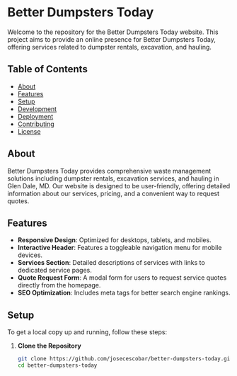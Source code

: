 # Better Dumpsters Today

Welcome to the repository for the Better Dumpsters Today website. This project aims to provide an online presence for Better Dumpsters Today, offering services related to dumpster rentals, excavation, and hauling.

## Table of Contents
- [About](#about)
- [Features](#features)
- [Setup](#setup)
- [Development](#development)
- [Deployment](#deployment)
- [Contributing](#contributing)
- [License](#license)

## About
Better Dumpsters Today provides comprehensive waste management solutions including dumpster rentals, excavation services, and hauling in Glen Dale, MD. Our website is designed to be user-friendly, offering detailed information about our services, pricing, and a convenient way to request quotes.

## Features
- **Responsive Design**: Optimized for desktops, tablets, and mobiles.
- **Interactive Header**: Features a toggleable navigation menu for mobile devices.
- **Services Section**: Detailed descriptions of services with links to dedicated service pages.
- **Quote Request Form**: A modal form for users to request service quotes directly from the homepage.
- **SEO Optimization**: Includes meta tags for better search engine rankings.

## Setup
To get a local copy up and running, follow these steps:

1. **Clone the Repository**
   ```sh
   git clone https://github.com/josecescobar/better-dumpsters-today.git
   cd better-dumpsters-today
